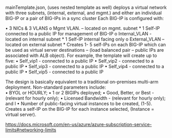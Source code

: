 mainTemplate.json, (uses nested template as well) deploys a virtual network with three subnets, (internal, external, and mgmt.) and either an individual BIG-IP or a pair of BIG-IPs in a sync cluster  Each BIG-IP is configured with:

•	3 NICs & 3 VLANS
o	Mgmt VLAN. – located on mgmt. subnet
    *	1 Self-IP connected to a public IP for management of BIG-IP
o	Internal_VLAN - located on internal subnet
    * 1 Self-IP internal facing only
o	External_VLAN – located on external subnet
    * Creates 1- 5 self-IPs on each BIG-IP which can be used as virtual server destinations – (load balanced pair – public IPs are associated with ALB object). For example, the template will create up to five:
    •	Self_vip1 - connected to a public IP
    •	Self_vip2 - connected to a public IP
    •	Self_vip3 - connected to a public IP
    •	Self_vip4 - connected to a public IP
    •	Self_vip5 - connected to a public IP
    
The design is basically equivalent to a traditional on-premises multi-arm deployment. Non-standard parameters include:  
  •	BYOL or HOURLY;
  •	1 or 2 BIGIPs deployed;
  •	Good, Better, or Best - (relevant for hourly only);
  •	Licensed Bandwidth - (relevant for hourly only); and  I
  •	Number of public-facing virtual instances to be created, (1-5).  Creates a self-IP on the BIG-IP for each instance selected, (Instance = virtual server).
                
https://docs.microsoft.com/en-us/azure/azure-subscription-service-limits#networking-limits

